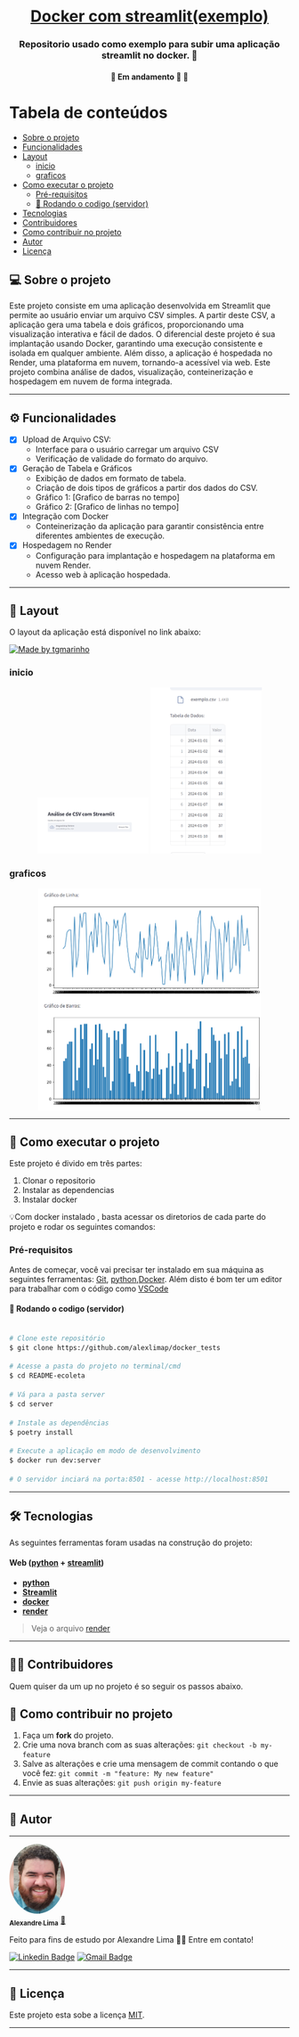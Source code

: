 

<h1 align="center">
     <a href="#" alt="Doker hub"> Docker com streamlit(exemplo) </a>
</h1>

<h3 align="center">
    Repositorio usado como exemplo para subir uma aplicação streamlit no docker. 💚
</h3>

<h4 align="center">
	🚧   Em andamento 🚀 🚧
</h4>

Tabela de conteúdos
=================
<!--ts-->
   * [Sobre o projeto](#-sobre-o-projeto)
   * [Funcionalidades](#%EF%B8%8F-funcionalidades)
   * [Layout](#-layout) 
     * [inicio](#inicio)
     * [graficos](#graficos) 
   * [Como executar o projeto](#-como-executar-o-projeto)
     * [Pré-requisitos](#pré-requisitos)
     * [🎲 Rodando o codigo (servidor)](#-rodando-o-codigo-servidor)     
   * [Tecnologias](#-tecnologias) 
   * [Contribuidores](#-contribuidores)
   * [Como contribuir no projeto](#-como-contribuir-no-projeto)
   * [Autor](#-autor)
   * [Licença](#user-content--licença)
<!--te-->


## 💻 Sobre o projeto


Este projeto consiste em uma aplicação desenvolvida em Streamlit que permite ao usuário enviar um arquivo CSV simples. A partir deste CSV, a aplicação gera uma tabela e dois gráficos, proporcionando uma visualização interativa e fácil de dados. O diferencial deste projeto é sua implantação usando Docker, garantindo uma execução consistente e isolada em qualquer ambiente. 
Além disso, a aplicação é hospedada no Render, uma plataforma em nuvem, tornando-a acessível via web. Este projeto combina análise de dados, visualização, conteinerização e hospedagem em nuvem de forma integrada.

---

## ⚙️ Funcionalidades

- [x] Upload de Arquivo CSV:
  - Interface para o usuário carregar um arquivo CSV
  - Verificação de validade do formato do arquivo.
- [x] Geração de Tabela e Gráficos 
  - Exibição de dados em formato de tabela.
  - Criação de dois tipos de gráficos a partir dos dados do CSV.
  - Gráfico 1: [Grafico de barras no tempo]
  - Gráfico 2: [Grafico de linhas no tempo]
- [x] Integração com Docker
  - Conteinerização da aplicação para garantir consistência entre diferentes ambientes de execução.
- [x] Hospedagem no Render
  - Configuração para implantação e hospedagem na plataforma em nuvem Render.
  - Acesso web à aplicação hospedada.
  
---

## 🎨 Layout

O layout da aplicação está disponível no link abaixo:

<a href="https://docker-tests-b30u.onrender.com/">
  <img alt="Made by tgmarinho" src="https://img.shields.io/badge/Acessar%20Layout%20-link-%2304D361">
</a>


### inicio

<p align="center">
  <img alt="TelaTabela" title="#TelaTabela" src="./fig/inicio.png" width="200px">

  <img alt="TelaTabela" title="#TelaTabela" src="./fig/tabelas.png" width="200px">
</p>

### graficos

<p align="center" style="display: flex; align-items: flex-start; justify-content: center;">
  <img alt="graficos" title="#Graficos" src="./fig/graficos.png" width="400px">
</p>

---

## 🚀 Como executar o projeto

Este projeto é divido em três partes:
1. Clonar o repositorio 
2. Instalar as dependencias
3. Instalar docker

💡Com docker instalado , basta acessar os diretorios de cada parte do projeto e rodar os seguintes comandos:

### Pré-requisitos

Antes de começar, você vai precisar ter instalado em sua máquina as seguintes ferramentas:
[Git](https://git-scm.com), [python](https://www.python.org/),[Docker](https://www.docker.com/). 
Além disto é bom ter um editor para trabalhar com o código como [VSCode](https://code.visualstudio.com/)

#### 🎲 Rodando o codigo (servidor)

```bash

# Clone este repositório
$ git clone https://github.com/alexlimap/docker_tests

# Acesse a pasta do projeto no terminal/cmd
$ cd README-ecoleta

# Vá para a pasta server
$ cd server

# Instale as dependências
$ poetry install

# Execute a aplicação em modo de desenvolvimento
$ docker run dev:server

# O servidor inciará na porta:8501 - acesse http://localhost:8501 

```

---

## 🛠 Tecnologias

As seguintes ferramentas foram usadas na construção do projeto:

#### **Web**  ([python](https://www.python.org/)  +  [streamlit](https://streamlit.io/))

-   **[python](https://www.python.org/)**
-   **[Streamlit](https://streamlit.io/)**
-   **[docker](https://www.docker.com/)**
-   **[render](https://render.com/)**

> Veja o arquivo  [render](https://docker-tests-b30u.onrender.com/)


---

## 👨‍💻 Contribuidores

Quem quiser da um up no projeto é so seguir os passos abaixo.



## 💪 Como contribuir no projeto

1. Faça um **fork** do projeto.
2. Crie uma nova branch com as suas alterações: `git checkout -b my-feature`
3. Salve as alterações e crie uma mensagem de commit contando o que você fez: `git commit -m "feature: My new feature"`
4. Envie as suas alterações: `git push origin my-feature`


---

## 🦸 Autor
---

<a href="https://www.linkedin.com/in/alexandre-lima-47b63755/">
 <img style="border-radius: 50%;" src="./fig/foto.png" width="100px;" alt=""/>
 <br />
 <sub><b>Alexandre Lima</b></sub></a> <a href="https://www.linkedin.com/in/alexandre-lima-47b63755/" title="Treinamento">🚀</a>


Feito para fins de estudo por Alexandre Lima 👋🏽 Entre em contato!

[![Linkedin Badge](https://img.shields.io/badge/-Alexandre-blue?style=flat-square&logo=Linkedin&logoColor=white&link=https://www.linkedin.com/in/alexandre-lima-47b63755/)](https://www.linkedin.com/in/alexandre-lima-47b63755/) 
[![Gmail Badge](https://img.shields.io/badge/-alexandrepompeu@gmail.com-c14438?style=flat-square&logo=Gmail&logoColor=white&link=mailto:alexandrepompeu@gmail.com)](mailto:alexandrepompeu@gmail.com)

---

## 📝 Licença

Este projeto esta sobe a licença [MIT](./LICENSE).

---


